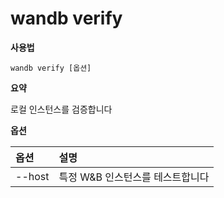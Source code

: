 # wandb verify

**사용법**

`wandb verify [옵션]`

**요약**

로컬 인스턴스를 검증합니다

**옵션**

| **옵션** | **설명** |
| :--- | :--- |
| --host | 특정 W&B 인스턴스를 테스트합니다 |